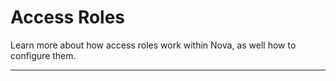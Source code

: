 # Access Roles

Learn more about how access roles work within Nova, as well how to configure them.

---
